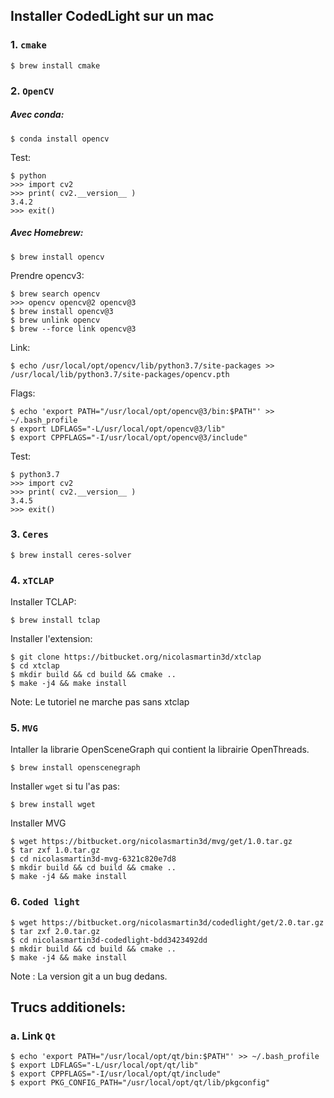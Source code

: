 ## Installer CodedLight sur un mac

### 1. `cmake`
```
$ brew install cmake
```

### 2. `OpenCV`

##### Avec conda:
```
$ conda install opencv
```
Test:
```
$ python
>>> import cv2
>>> print( cv2.__version__ )
3.4.2
>>> exit()
```

##### Avec Homebrew:
```
$ brew install opencv
```
Prendre opencv3:
```
$ brew search opencv
>>> opencv opencv@2 opencv@3
$ brew install opencv@3
$ brew unlink opencv
$ brew --force link opencv@3
```
Link:
```
$ echo /usr/local/opt/opencv/lib/python3.7/site-packages >> /usr/local/lib/python3.7/site-packages/opencv.pth
```
Flags:
```
$ echo 'export PATH="/usr/local/opt/opencv@3/bin:$PATH"' >> ~/.bash_profile
$ export LDFLAGS="-L/usr/local/opt/opencv@3/lib"
$ export CPPFLAGS="-I/usr/local/opt/opencv@3/include"
```
Test:
```
$ python3.7
>>> import cv2
>>> print( cv2.__version__ )
3.4.5
>>> exit()
```

### 3. `Ceres`
```
$ brew install ceres-solver
```

### 4. `xTCLAP`

Installer TCLAP:
```
$ brew install tclap
```
Installer l'extension:
```
$ git clone https://bitbucket.org/nicolasmartin3d/xtclap
$ cd xtclap
$ mkdir build && cd build && cmake ..
$ make -j4 && make install
```
Note: Le tutoriel ne marche pas sans xtclap

### 5. `MVG`

Intaller la librarie OpenSceneGraph qui contient la librairie OpenThreads.
```
$ brew install openscenegraph
```

Installer `wget` si tu l'as pas:
```
$ brew install wget
```
Installer MVG
```
$ wget https://bitbucket.org/nicolasmartin3d/mvg/get/1.0.tar.gz
$ tar zxf 1.0.tar.gz
$ cd nicolasmartin3d-mvg-6321c820e7d8
$ mkdir build && cd build && cmake ..
$ make -j4 && make install
```
### 6. `Coded light`
```
$ wget https://bitbucket.org/nicolasmartin3d/codedlight/get/2.0.tar.gz
$ tar zxf 2.0.tar.gz
$ cd nicolasmartin3d-codedlight-bdd3423492dd
$ mkdir build && cd build && cmake ..
$ make -j4 && make install
```
Note : La version git a un bug dedans.


## Trucs additionels:

### a. Link `Qt`
```
$ echo 'export PATH="/usr/local/opt/qt/bin:$PATH"' >> ~/.bash_profile
$ export LDFLAGS="-L/usr/local/opt/qt/lib"
$ export CPPFLAGS="-I/usr/local/opt/qt/include"
$ export PKG_CONFIG_PATH="/usr/local/opt/qt/lib/pkgconfig"
```
